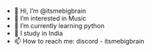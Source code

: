- 👋 Hi, I’m @itsmebigbrain
- 👀 I’m interested in Music
- 🌱 I’m currently learning python
- 💞️ I study in India
- 📫 How to reach me: discord - itsmebigbrain

<!---
itsmebigbrain/itsmebigbrain is a ✨ special ✨ repository because its `README.md` (this file) appears on your GitHub profile.
You can click the Preview link to take a look at your changes.
--->
